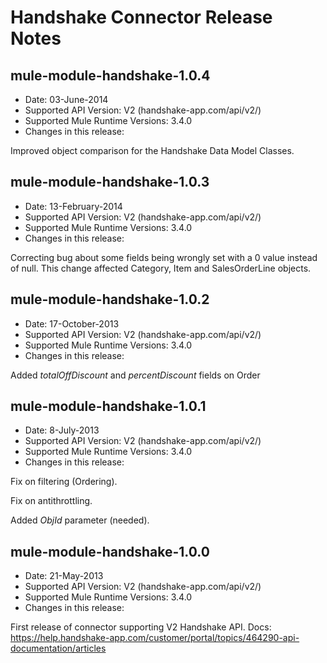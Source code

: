 # Handshake Connector Release Notes

## mule-module-handshake-1.0.4 
* Date: 03-June-2014
* Supported API Version: V2 (handshake-app.com/api/v2/)
* Supported Mule Runtime Versions: 3.4.0
* Changes in this release: 

Improved object comparison for the Handshake Data Model Classes.

## mule-module-handshake-1.0.3 
* Date: 13-February-2014
* Supported API Version: V2 (handshake-app.com/api/v2/)
* Supported Mule Runtime Versions: 3.4.0
* Changes in this release: 

Correcting bug about some fields being wrongly set with a 0 value instead of null.
This change affected Category, Item and SalesOrderLine objects.

## mule-module-handshake-1.0.2 
* Date: 17-October-2013
* Supported API Version: V2 (handshake-app.com/api/v2/)
* Supported Mule Runtime Versions: 3.4.0
* Changes in this release: 

Added *totalOffDiscount* and *percentDiscount* fields on Order


## mule-module-handshake-1.0.1 
* Date: 8-July-2013
* Supported API Version: V2 (handshake-app.com/api/v2/)
* Supported Mule Runtime Versions: 3.4.0
* Changes in this release:

Fix on filtering (Ordering).

Fix on antithrottling.

Added *ObjId* parameter (needed).


  
## mule-module-handshake-1.0.0 
* Date: 21-May-2013
* Supported API Version: V2 (handshake-app.com/api/v2/)
* Supported Mule Runtime Versions: 3.4.0
* Changes in this release:

First release of connector supporting V2 Handshake API. Docs: https://help.handshake-app.com/customer/portal/topics/464290-api-documentation/articles


